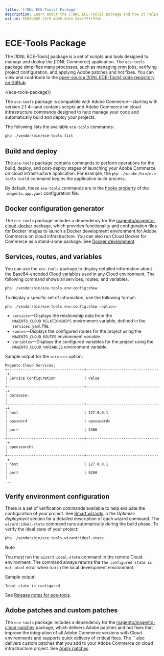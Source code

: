 ```yaml
---
title: '[!DNL ECE-Tools] Package'
description: Learn about the [!DNL ECE-Tools] package and how it helps to manage and deploy Adobe Commerce.
exl-id: 5583a685-29c5-4de5-8d2e-94cff5ff37ab
---
```

# ECE-Tools Package

The [!DNL ECE-Tools] package is a set of scripts and tools designed to manage and deploy the [!DNL Commerce] application. The `ece-tools` package simplifies many processes, such as managing cron jobs, verifying project configuration, and applying Adobe patches and hot fixes. You can view and contribute to the [open-source [!DNL ECE-Tools] code repository on GitHub][ece-repo].

{{ece-tools-package}}

The `ece-tools` package is compatible with Adobe Commerce—starting with version 2.1.4—and contains scripts and Adobe Commerce on cloud infrastructure commands designed to help manage your code and automatically build and deploy your projects.

The following lists the available `ece-tools` commands:

```bash
php ./vendor/bin/ece-tools list
```

## Build and deploy

The `ece-tools` package contains commands to perform operations for the build, deploy, and post-deploy stages of launching your Adobe Commerce on cloud infrastructure application. For example, the `php ./vendor/bin/ece-tools build` command begins the application build process.

By default, these `ece-tools` commands are in the [hooks property](../application/hooks-property.md) of the `.magento.app.yaml` configuration file.

## Docker configuration generator

The `ece-tools` package includes a dependency for the [magento/magento-cloud-docker][] package, which provides functionality and configuration files for Docker images to launch a Docker development environment for Adobe Commerce on cloud infrastructure. You can also run Cloud Docker for Commerce as a stand-alone package. See [Docker development](../dev-tools/cloud-docker.md).

## Services, routes, and variables

You can use the `ece-tools` package to display detailed information about the Base64-encoded [Cloud variables](../environment/variables-cloud.md) used in any Cloud environment. The following command shows all services, routes, and variables.

```bash
php ./vendor/bin/ece-tools env:config:show
```

To display a specific set of information, use the following format:

```bash
php ./vendor/bin/ece-tools env:config:show <option>
```

-  `services`—Displays the relationship data from the `MAGENTO_CLOUD_RELATIONSHIPS` environment variable, defined in the `services.yaml` file.
-  `routes`—Displays the configured routes for the project using the `MAGENTO_CLOUD_ROUTES` environment variable.
-  `variables`—Displays the configured variables for the project using the `MAGENTO_CLOUD_VARIABLES` environment variable.

Sample output for the `services` option:

```terminal
Magento Cloud Services:
+-----------------------------------+----------------------------------+
| Service Configuration             | Value                            |
+-----------------------------------+----------------------------------+
| database:                                                            |
+-----------------------------------+----------------------------------+
| host                              | 127.0.0.1                        |
| password                          | <password>                       |
| port                              | 3306                             |
+-----------------------------------+----------------------------------+
| opensearch:                                                          |
+-----------------------------------+----------------------------------+
| host                              | 127.0.0.1                        |
| port                              | 9200                             |
...
```

## Verify environment configuration

There is a set of verification commands available to help evaluate the configuration of your project. See [Smart wizards](../deploy/smart-wizards.md) in the _Optimize deployment_ section for a detailed description of each wizard command. The `wizard:ideal-state` command runs automatically during the build phase. To verify the ideal state of your project:

```bash
php ./vendor/bin/ece-tools wizard:ideal-state
```

>[!NOTE]
>
>You must run the `wizard:ideal-state` command in the remote Cloud environment. The command always returns the `The configured state is not ideal` error when run in the local development environment.

Sample output:

```terminal
Ideal state is configured
```

See [Release notes for ece-tools](../release-notes/cloud-tools-suite.md).

## Adobe patches and custom patches

The `ece-tools` package includes a dependency for the [magento/magento-cloud-patches][] package, which delivers Adobe patches and hot fixes that improve the integration of all Adobe Commerce versions with Cloud environments and supports quick delivery of critical fixes. The `` also delivers custom patches that you add to your Adobe Commerce on cloud infrastructure project. See [Apply patches](../development/apply-patches.md).

<!-- link definitions -->

[ece-repo]: https://github.com/magento/ece-tools
[magento/magento-cloud-docker]: https://github.com/magento/magento-cloud-docker
[magento/magento-cloud-patches]: https://github.com/magento/magento-cloud-patches
